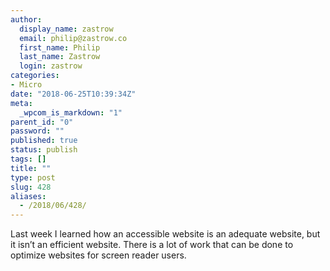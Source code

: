 ```yaml
---
author:
  display_name: zastrow
  email: philip@zastrow.co
  first_name: Philip
  last_name: Zastrow
  login: zastrow
categories:
- Micro
date: "2018-06-25T10:39:34Z"
meta:
  _wpcom_is_markdown: "1"
parent_id: "0"
password: ""
published: true
status: publish
tags: []
title: ""
type: post
slug: 428
aliases:
  - /2018/06/428/
---
```

<p>Last week I learned how an accessible website is an adequate website, but it isn’t an efficient website. There is a lot of work that can be done to optimize websites for screen reader users.</p>
